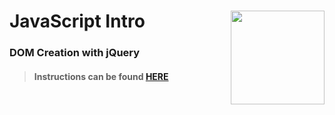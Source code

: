 # JavaScript Intro <img align="right" src="https://github.com/Learning-Fuze/prototypes_C2.17/blob/assets/assets/images/logos/LF_LOGO.png?raw=true" width="150">
### DOM Creation with jQuery

>#### Instructions can be found <a href="http://learning-fuze.github.io/prototypes_C2.17/#/JS-DOM-Creation" target="_blank">HERE</a>